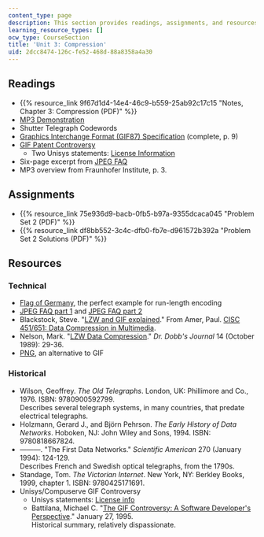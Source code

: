 ```yaml
---
content_type: page
description: This section provides readings, assignments, and resources on compression.
learning_resource_types: []
ocw_type: CourseSection
title: 'Unit 3: Compression'
uid: 2dcc8474-126c-fe52-468d-88a8358a4a30
---
```


Readings
--------

*   {{% resource_link 9f67d1d4-14e4-46c9-b559-25ab92c17c15 "Notes, Chapter 3: Compression (PDF)" %}}
*   [MP3 Demonstration](http://www.mtl.mit.edu/Courses/6.050/2008/notes/mp3.html)
*   Shutter Telegraph Codewords
*   [Graphics Interchange Format (GIF87) Specification](http://www.w3.org/Graphics/GIF/spec-gif87.txt) (complete, p. 9)
*   [GIF Patent Controversy  
    ](https://groups.csail.mit.edu/mac/projects/lpf/Patents/Gif/Gif.html)
    *   Two Unisys statements: [License Information](http://burnallgifs.org/archives/lzw-main.html)
*   Six-page excerpt from [JPEG FAQ](http://www.faqs.org/faqs/jpeg-faq/part1/)
*   MP3 overview from Fraunhofer Institute, p. 3.

Assignments
-----------

*   {{% resource_link 75e936d9-bacb-0fb5-b97a-9355dcaca045 "Problem Set 2 (PDF)" %}}
*   {{% resource_link df8bb552-3c4c-dfb0-fb7e-d961572b392a "Problem Set 2 Solutions (PDF)" %}}

Resources
---------

### Technical

*   [Flag of Germany](http://www.geographic.org/flags/germany_flags.html), the perfect example for run-length encoding
*   [JPEG FAQ part 1](http://www.faqs.org/faqs/jpeg-faq/part1) and [JPEG FAQ part 2](http://www.faqs.org/faqs/jpeg-faq/part2/)
*   Blackstock, Steve. "[LZW and GIF explained](http://www.cis.udel.edu/~amer/CISC651/lzw.and.gif.explained.html)." From Amer, Paul. [CISC 451/651: Data Compression in Multimedia](http://www.eecis.udel.edu/~amer/CISC651/651.html).
*   Nelson, Mark. "[LZW Data Compression](http://marknelson.us/1989/10/01/lzw-data-compression/)." _Dr. Dobb's Journal_ 14 (October 1989): 29-36.
*   [PNG](http://www.libpng.org/pub/png/pngdocs.html), an alternative to GIF

### Historical

*   Wilson, Geoffrey. _The Old Telegraphs_. London, UK: Phillimore and Co., 1976. ISBN: 9780900592799.  
    Describes several telegraph systems, in many countries, that predate electrical telegraphs.
*   Holzmann, Gerard J., and Björn Pehrson. _The Early History of Data Networks_. Hoboken, NJ: John Wiley and Sons, 1994. ISBN: 9780818667824.
*   ———. "The First Data Networks." _Scientific American_ 270 (January 1994): 124-129.  
    Describes French and Swedish optical telegraphs, from the 1790s.
*   Standage, Tom. _The Victorian Internet_. New York, NY: Berkley Books, 1999, chapter 1. ISBN: 9780425171691.
*   Unisys/Compuserve GIF Controversy  
    *   Unisys statements: [License info](http://burnallgifs.org/archives/lzw-main.html)
    *   Battilana, Michael C. "[The GIF Controversy: A Software Developer's Perspective](http://cloanto.com/users/mcb/19950127giflzw.html)." January 27, 1995.  
        Historical summary, relatively dispassionate.